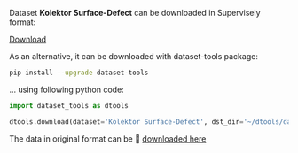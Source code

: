 Dataset **Kolektor Surface-Defect** can be downloaded in Supervisely format:

 [Download](https://assets.supervise.ly/supervisely-supervisely-assets-public/teams_storage/s/r/P1/JrEfJCgcRmLOTMVAwQ3SidwXmswQV8mbXSupoN995fDqyrwczLAUuE7Mx10HsMuEP6ObS11f6nbUilKUNqADIKVnbKn3CGFJPAe3lFf1LpDqtuNUbRbCIOdDnhAn.tar)

As an alternative, it can be downloaded with dataset-tools package:
``` bash
pip install --upgrade dataset-tools
```

... using following python code:
``` python
import dataset_tools as dtools

dtools.download(dataset='Kolektor Surface-Defect', dst_dir='~/dtools/datasets/Kolektor Surface-Defect')
```
The data in original format can be :link: [downloaded here](https://go.vicos.si/kolektorsdd2)